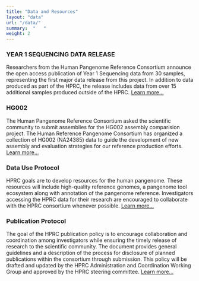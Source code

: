 ```yaml
---
title: "Data and Resources"
layout: "data"
url: "/data/"
summary:  "   "
weight: 2
---
```


### YEAR 1 SEQUENCING DATA RELEASE
Researchers from the Human Pangenome Reference Consortium announce the open access publication of Year 1 Sequencing data from 30 samples, representing the first major data release from this project. In addition to data produced as part of the HPRC, the release includes data from over 15 additional samples produced outside of the HPRC.
[Learn more...](/year1/)

### HG002
The Human Pangenome Reference Consortium asked the scientific community to submit assemblies for the HG002 assembly comparision project.
The Human Reference Pangenome Consortium has organized a collection of HG002 (NA24385) data to guide the development of new assembly and evaluation strategies for our reference production efforts.
[Learn more...](/hgo002/)

### Data Use Protocol
HPRC goals are to develop resources for the human pangenome.  These resources will include high-quality reference genomes, a pangenome tool ecosystem along with annotation of the pangenome reference. Investigators accessing the HPRC data for their research are encouraged to collaborate with the HPRC consortium whenever possible.
[Learn more...](/datause/)

### Publication Protocol
The goal of the HPRC publication policy is to encourage collaboration and coordination among investigators while ensuring the timely release of research to the scientific community.  The document provides general guidelines and a description of the process for disclosure of planned publications within the consortium through submission.  This policy will be drafted and updated by the HPRC Administration and Coordination Working Group and approved by the HPRC steering committee.
[Learn more...](/pubprotocol/)